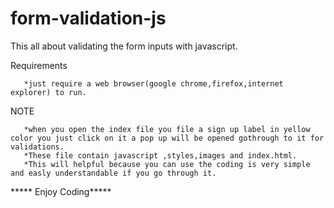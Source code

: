 # form-validation-js

This all about validating the form inputs with javascript.

Requirements

       *just require a web browser(google chrome,firefox,internet explorer) to run.


  NOTE

       *when you open the index file you file a sign up label in yellow color you just click on it a pop up will be opened gothrough to it for validations. 
       *These file contain javascript ,styles,images and index.html.
       *This will helpful because you can use the coding is very simple and easly understandable if you go through it.

***** Enjoy Coding*****
